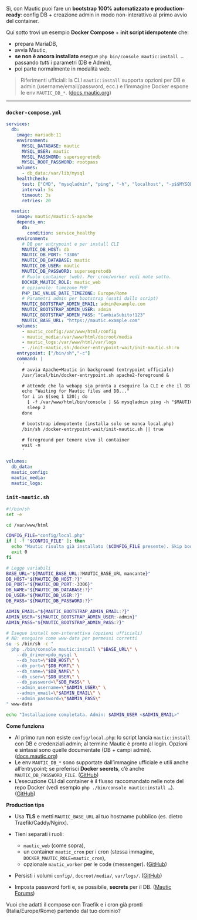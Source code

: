 Sì, con Mautic puoi fare un **bootstrap 100% automatizzato e production-ready**: config DB + creazione admin in modo non-interattivo al primo avvio del container.

Qui sotto trovi un esempio **Docker Compose** + **init script idempotente** che:

* prepara MariaDB,
* avvia Mautic,
* **se non è ancora installato** esegue `php bin/console mautic:install …` passando *tutti* i parametri (DB e Admin),
* poi parte normalmente in modalità web.

> Riferimenti ufficiali: la CLI `mautic:install` supporta opzioni per DB e admin (username/email/password, ecc.) e l’immagine Docker espone le env `MAUTIC_DB_*`. ([docs.mautic.org][1])

---

### `docker-compose.yml`

```yaml
services:
  db:
    image: mariadb:11
    environment:
      MYSQL_DATABASE: mautic
      MYSQL_USER: mautic
      MYSQL_PASSWORD: supersegretodb
      MYSQL_ROOT_PASSWORD: rootpass
    volumes:
      - db_data:/var/lib/mysql
    healthcheck:
      test: ["CMD", "mysqladmin", "ping", "-h", "localhost", "-p$$MYSQL_ROOT_PASSWORD"]
      interval: 5s
      timeout: 3s
      retries: 20

  mautic:
    image: mautic/mautic:5-apache
    depends_on:
      db:
        condition: service_healthy
    environment:
      # DB per entrypoint e per install CLI
      MAUTIC_DB_HOST: db
      MAUTIC_DB_PORT: "3306"
      MAUTIC_DB_DATABASE: mautic
      MAUTIC_DB_USER: mautic
      MAUTIC_DB_PASSWORD: supersegretodb
      # Ruolo container (web). Per cron/worker vedi note sotto.
      DOCKER_MAUTIC_ROLE: mautic_web
      # opzionale: timezone PHP
      PHP_INI_VALUE_DATE_TIMEZONE: Europe/Rome
      # Parametri admin per bootstrap (usati dallo script)
      MAUTIC_BOOTSTRAP_ADMIN_EMAIL: admin@example.com
      MAUTIC_BOOTSTRAP_ADMIN_USER: admin
      MAUTIC_BOOTSTRAP_ADMIN_PASS: "CambiaSubito!123"
      MAUTIC_BASE_URL: "https://mautic.example.com"
    volumes:
      - mautic_config:/var/www/html/config
      - mautic_media:/var/www/html/docroot/media
      - mautic_logs:/var/www/html/var/logs
      - ./init-mautic.sh:/docker-entrypoint-wait/init-mautic.sh:ro
    entrypoint: ["/bin/sh","-c"]
    command: |
      '
      # avvia Apache+Mautic in background (entrypoint ufficiale)
      /usr/local/bin/docker-entrypoint.sh apache2-foreground &

      # attende che la webapp sia pronta a eseguire la CLI e che il DB risponda
      echo "Waiting for Mautic files and DB..."
      for i in $(seq 1 120); do
        [ -f /var/www/html/bin/console ] && mysqladmin ping -h "$MAUTIC_DB_HOST" -P "$MAUTIC_DB_PORT" -u"$MAUTIC_DB_USER" -p"$MAUTIC_DB_PASSWORD" >/dev/null 2>&1 && break
        sleep 2
      done

      # bootstrap idempotente (installa solo se manca local.php)
      /bin/sh /docker-entrypoint-wait/init-mautic.sh || true

      # foreground per tenere vivo il container
      wait -n
      '

volumes:
  db_data:
  mautic_config:
  mautic_media:
  mautic_logs:
```

### `init-mautic.sh`

```sh
#!/bin/sh
set -e

cd /var/www/html

CONFIG_FILE="config/local.php"
if [ -f "$CONFIG_FILE" ]; then
  echo "Mautic risulta già installato ($CONFIG_FILE presente). Skip bootstrap."
  exit 0
fi

# Legge variabili
BASE_URL="${MAUTIC_BASE_URL:?MAUTIC_BASE_URL mancante}"
DB_HOST="${MAUTIC_DB_HOST:?}"
DB_PORT="${MAUTIC_DB_PORT:-3306}"
DB_NAME="${MAUTIC_DB_DATABASE:?}"
DB_USER="${MAUTIC_DB_USER:?}"
DB_PASS="${MAUTIC_DB_PASSWORD:?}"

ADMIN_EMAIL="${MAUTIC_BOOTSTRAP_ADMIN_EMAIL:?}"
ADMIN_USER="${MAUTIC_BOOTSTRAP_ADMIN_USER:-admin}"
ADMIN_PASS="${MAUTIC_BOOTSTRAP_ADMIN_PASS:?}"

# Esegue install non-interattiva (opzioni ufficiali)
# NB: eseguire come www-data per permessi corretti
su -s /bin/sh -c "
  php ./bin/console mautic:install \"$BASE_URL\" \
    --db_driver=pdo_mysql \
    --db_host=\"$DB_HOST\" \
    --db_port=\"$DB_PORT\" \
    --db_name=\"$DB_NAME\" \
    --db_user=\"$DB_USER\" \
    --db_password=\"$DB_PASS\" \
    --admin_username=\"$ADMIN_USER\" \
    --admin_email=\"$ADMIN_EMAIL\" \
    --admin_password=\"$ADMIN_PASS\"
" www-data

echo "Installazione completata. Admin: $ADMIN_USER <$ADMIN_EMAIL>"
```

**Come funziona**

* Al primo run non esiste `config/local.php`: lo script lancia `mautic:install` con DB e credenziali admin; al termine Mautic è pronto al login. Opzioni e sintassi sono quelle documentate (DB + campi admin). ([docs.mautic.org][1])
* Le env `MAUTIC_DB_*` sono supportate dall’immagine ufficiale e utili anche all’entrypoint; se preferisci **Docker secrets**, c’è anche `MAUTIC_DB_PASSWORD_FILE`. ([GitHub][2])
* L’esecuzione CLI dal container è il flusso raccomandato nelle note del repo Docker (vedi esempio `php ./bin/console mautic:install …`). ([GitHub][2])

**Production tips**

* Usa **TLS** e metti `MAUTIC_BASE_URL` al tuo hostname pubblico (es. dietro Traefik/Caddy/Nginx).
* Tieni separati i ruoli:

  * `mautic_web` (come sopra),
  * un container `mautic_cron` per i cron (stessa immagine, `DOCKER_MAUTIC_ROLE=mautic_cron`),
  * opzionale `mautic_worker` per le code (messenger). ([GitHub][2])
* Persisti i volumi `config/`, `docroot/media/`, `var/logs/`. ([GitHub][2])
* Imposta password forti e, se possibile, **secrets** per il DB. ([Mautic Forums][3])

Vuoi che adatti il compose con Traefik e i cron già pronti (Italia/Europe/Rome) partendo dal tuo dominio?

[1]: https://docs.mautic.org/en/4.x/getting_started/how_to_install_mautic.html "Installation — Mautic Documentation 0.1 documentation"
[2]: https://github.com/mautic/docker-mautic "GitHub - mautic/docker-mautic: Docker Image for Mautic"
[3]: https://forum.mautic.org/t/feedback-on-the-mautic-5-docker-image-experience/34591?utm_source=chatgpt.com "Feedback on the Mautic 5 docker image experience"
